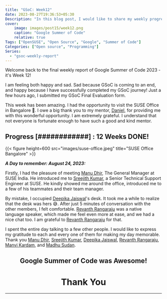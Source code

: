 ```yaml
---
title: "GSoC: Week12"
date: 2023-08-27T19:36:53+05:30
Description: "In this blog post, I would like to share my weekly progress of Google Summer of code with OpenSUSE"
cover:
    image: images/post15/week12.png
    caption: "Google Summer of Code"
    relative: true
Tags: ["OpenSUSE", "Open Source", "Google", "Summer of Code"]
Categories: ["Open source", "Programming"]
Series:
  - "gsoc-weekly-report"
---
```


Welcome back to the final weekly report of Google Summer of Code 2023 - it's Week 12!

I am feeling both happy and sad. Sad because GSoC is coming to an end, and happy because I have successfully completed my GSoC journey! Just a few hours ago, I submitted my GSoC Final Evaluation form.

This week has been amazing. I had the opportunity to visit the SUSE Office in Bangalore 🤩. I owe a big thank you to my mentor, [Daniel](https://danigm.net/), for providing me with this wonderful opportunity. I am extremely grateful. I understand that not everyone is fortunate enough to have such a good and kind mentor.

## Progress [############] : 12 Weeks DONE!

{{< figure height=600 src="images/suse-office.jpeg" title="SUSE Office Bangalore" >}}

**_A Day to remember: August 24, 2023:_**

Firstly, I had the pleasure of meeting [Manu Dhir], The General Manager at SUSE India. He introduced me to [Sreejith Kumar], a Senior Technical Support Engineer at SUSE. He kindly showed me around the office, introduced me to a few of his teammates and their team manager.

By mistake, I occupied [Deepika Jaiswal]'s desk. It took me a while to realize that the desk was hers 😅. After just 5 minutes of conversation with the other members, I felt comfortable. [Revanth Rangaraju] was a native language speaker, which made me feel even more at ease, and we had a nice chat too. I am grateful to [Revanth Rangaraju] for that.

I spent the entire day talking to a few other people. I would like to express my gratitude to each and every one of them for making my day memorable. Thank you [Manu Dhir], [Sreejith Kumar], [Deepika Jaiswal], [Revanth Rangaraju], [Manvi Kardam], and [Madhu Sudan].

<div align="center">
    <h2>Google Summer of Code was Awesome!</h2>
    <h1>Thank You</h1>
</div>

[Manu Dhir]: https://www.linkedin.com/in/manudhir/
[Sreejith Kumar]: https://www.linkedin.com/in/sjithkp/
[Deepika Jaiswal]: https://www.linkedin.com/in/deepikajaiswal/
[Revanth Rangaraju]: https://www.linkedin.com/in/revanth-rangaraju-617912200/
[Manvi Kardam]: https://www.linkedin.com/in/manvi-kardam-835b10132/
[Madhu Sudan]: https://www.linkedin.com/in/madhu-sudan-100460416324/

---
